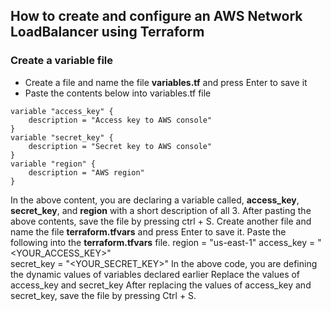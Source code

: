 ## How to create and configure an AWS Network LoadBalancer using Terraform
###  Create a variable file
- Create a file and name the file **variables.tf** and press Enter to save it
- Paste the contents below into variables.tf file
```
variable "access_key" {
    description = "Access key to AWS console"
}
variable "secret_key" {
    description = "Secret key to AWS console"
}
variable "region" {
    description = "AWS region"
}
```
In the above content, you are declaring a variable called, **access_key**, **secret_key**, and **region** with a short description of all 3.
After pasting the above contents, save the file by pressing ctrl + S.
Create another file and name the file **terraform.tfvars** and press Enter to save it.
Paste the following into the **terraform.tfvars** file.
    region = "us-east-1"
    access_key = "<YOUR_ACCESS_KEY>"        
    secret_key = "<YOUR_SECRET_KEY>"
In the above code, you are defining the dynamic values of variables declared earlier
Replace the values of access_key and secret_key
After replacing the values of access_key and secret_key, save the file by pressing Ctrl + S.
